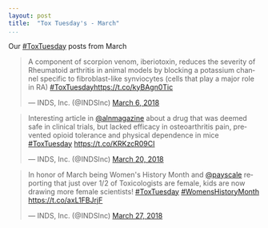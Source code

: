 ```yaml
---
layout: post  
title:  "Tox Tuesday's - March"  
...
```


Our [#ToxTuesday](https://twitter.com/hashtag/ToxTuesday?src=hash) posts from March

<blockquote class="twitter-tweet" data-lang="en"><p lang="en" dir="ltr">A component of scorpion venom, iberiotoxin, reduces the severity of Rheumatoid arthritis in animal models by blocking a potassium channel specific to fibroblast-like synviocytes (cells that play a major role in RA) <a href="https://twitter.com/hashtag/ToxTuesday?src=hash&amp;ref_src=twsrc%5Etfw">#ToxTuesday</a><a href="https://t.co/kyBAgn0Tic">https://t.co/kyBAgn0Tic</a></p>&mdash; INDS, Inc. (@INDSInc) <a href="https://twitter.com/INDSInc/status/971017118065090561?ref_src=twsrc%5Etfw">March 6, 2018</a></blockquote>
<script async src="https://platform.twitter.com/widgets.js" charset="utf-8"></script>

<blockquote class="twitter-tweet" data-lang="en"><p lang="en" dir="ltr">Interesting article in <a href="https://twitter.com/alnmagazine?ref_src=twsrc%5Etfw">@alnmagazine</a> about a drug that was deemed safe in clinical trials, but lacked efficacy in osteoarthritis pain, prevented opioid tolerance and physical dependence in mice <a href="https://twitter.com/hashtag/ToxTuesday?src=hash&amp;ref_src=twsrc%5Etfw">#ToxTuesday</a> <a href="https://t.co/KRKzcR09CI">https://t.co/KRKzcR09CI</a></p>&mdash; INDS, Inc. (@INDSInc) <a href="https://twitter.com/INDSInc/status/976074809900785666?ref_src=twsrc%5Etfw">March 20, 2018</a></blockquote>
<script async src="https://platform.twitter.com/widgets.js" charset="utf-8"></script>

<blockquote class="twitter-tweet" data-lang="en"><p lang="en" dir="ltr">In honor of March being Women&#39;s History Month and <a href="https://twitter.com/payscale?ref_src=twsrc%5Etfw">@payscale</a> reporting that just over 1/2 of Toxicologists are female, kids are now drawing more female scientists! <a href="https://twitter.com/hashtag/ToxTuesday?src=hash&amp;ref_src=twsrc%5Etfw">#ToxTuesday</a> <a href="https://twitter.com/hashtag/WomensHistoryMonth?src=hash&amp;ref_src=twsrc%5Etfw">#WomensHistoryMonth</a> <a href="https://t.co/axL1FBJrjF">https://t.co/axL1FBJrjF</a></p>&mdash; INDS, Inc. (@INDSInc) <a href="https://twitter.com/INDSInc/status/978616232801964032?ref_src=twsrc%5Etfw">March 27, 2018</a></blockquote>
<script async src="https://platform.twitter.com/widgets.js" charset="utf-8"></script>
